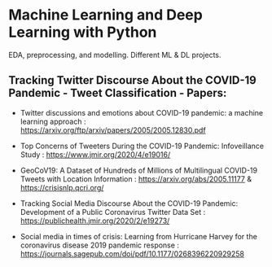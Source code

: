 # Machine Learning and Deep Learning with Python
EDA, preprocessing, and modelling. Different ML &amp; DL projects.

## Tracking Twitter Discourse About the COVID-19 Pandemic - Tweet Classification - Papers:

- Twitter discussions and emotions about COVID-19 pandemic: a machine learning approach : https://arxiv.org/ftp/arxiv/papers/2005/2005.12830.pdf

- Top Concerns of Tweeters During the COVID-19 Pandemic: Infoveillance Study : https://www.jmir.org/2020/4/e19016/

- GeoCoV19: A Dataset of Hundreds of Millions of Multilingual COVID-19 Tweets with Location Information : https://arxiv.org/abs/2005.11177 & https://crisisnlp.qcri.org/

- Tracking Social Media Discourse About the COVID-19 Pandemic: Development of a Public Coronavirus Twitter Data Set : https://publichealth.jmir.org/2020/2/e19273/

- Social media in times of crisis: Learning from Hurricane Harvey for the coronavirus disease 2019 pandemic response : https://journals.sagepub.com/doi/pdf/10.1177/0268396220929258
